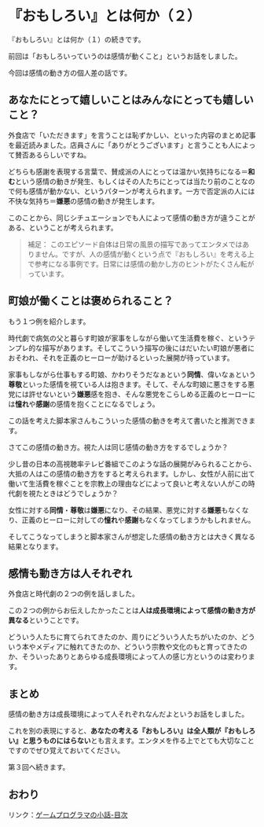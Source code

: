 # 『おもしろい』とは何か（２）

『おもしろい』とは何か（１）の続きです。

前回は「おもしろいっていうのは感情が動くこと」というお話をしました。

今回は感情の動き方の個人差の話です。

## あなたにとって嬉しいことはみんなにとっても嬉しいこと？

外食店で「いただきます」を言うことは恥ずかしい、といった内容のまとめ記事を最近読みました。店員さんに「ありがとうございます」と言うことも人によって賛否あるらしいですね。

どちらも感謝を表現する言葉で、賛成派の人にとっては温かい気持ちになる＝**和む**という感情の動きが発生、もしくはその人たちにとっては当たり前のことなので何も感情が動かない、というパターンが考えられます。一方で否定派の人には不快な気持ち＝**嫌悪**の感情の動きが発生します。

このことから、同じシチュエーションでも人によって感情の動き方が違うことがある、ということが考えられます。

> 補足：
> このエピソード自体は日常の風景の描写であってエンタメではありません。ですが、人の感情が動くという点で『おもしろい』を考える上で参考になる事例です。日常には感情の動かし方のヒントがたくさん転がっています。

## 町娘が働くことは褒められること？

もう１つ例を紹介します。

時代劇で病気の父と暮らす町娘が家事をしながら働いて生活費を稼ぐ、というテンプレ的な描写があります。そしてこういう描写の後にはだいたい町娘が悪者におそわれ、それを正義のヒーローが助けるといった展開が待っています。

家事もしながら仕事もする町娘、かわりそうだなぁという**同情**、偉いなぁという**尊敬**といった感情を視ている人は抱きます。そして、そんな町娘に悪さをする悪党には許せないという**嫌悪**感を抱き、そんな悪党をこらしめる正義のヒーローには**憧れ**や**感謝**の感情を抱くことになるでしょう。

この話を考えた脚本家さんもこういった感情の動きを考えて書いたと推測できます。

さてこの感情の動き方。視た人は同じ感情の動き方をするでしょうか？

少し昔の日本の高視聴率テレビ番組でこのような話の展開がみられることから、大抵の人はこの感情の動き方をすると考えられます。しかし、女性が人前に出て働いて生活費を稼ぐことを宗教上の理由などによって良いと考えない人がこの時代劇を視たときはどうでしょうか？

女性に対する**同情**・**尊敬**は**嫌悪**になり、その結果、悪党に対する**嫌悪**もなくなり、正義のヒーローに対しての**憧れ**や**感謝**もなくなってしまうかもしれません。

そしてこうなってしまうと脚本家さんが想定した感情の動き方とは大きく異なる結果となります。

## 感情も動き方は人それぞれ

外食店と時代劇の２つの例を話しました。

この２つの例からお伝えしたかったことは**人は成長環境によって感情の動き方が異なる**ということです。

どういう人たちに育てられてきたのか、周りにどういう人たちがいたのか、どういう本やメディアに触れてきたのか、どういう宗教や文化のもと育ってきたのか、そういったありとあらゆる成長環境によって人の感じ方というのは変わります。

## まとめ

感情の動き方は成長環境によって人それぞれなんだよというお話をしました。

これを別の表現にすると、**あなたの考える『おもしろい』は全人類が『おもしろい』と思うものにはらない**とも言えます。エンタメを作る上でとても大切なことですのでぜひ覚えておいてください。

第３回へ続きます。

## おわり

リンク：[ゲームプログラマの小話-目次](http://www.10106.net/~hoboaki/wiki/index.php?%E3%82%B2%E3%83%BC%E3%83%A0%E3%83%97%E3%83%AD%E3%82%B0%E3%83%A9%E3%83%9E%E3%81%AE%E5%B0%8F%E8%A9%B1)

